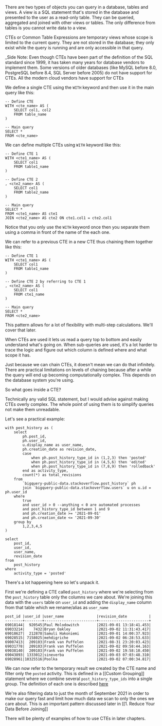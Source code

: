 There are two types of objects you can query in a database, tables and views. A view is a SQL statement that's stored in the database and presented to the user as a read-only table. They can be queried, aggregated and joined with other views or tables. The only difference from tables is you cannot write data to a view.

CTEs or Common Table Expressions are temporary views whose scope is limited to the current query. They are not stored in the database; they only exist while the query is running and are only accessible in that query.

_Side Note: Even though CTEs have been part of the definition of the SQL standard since 1999, it has taken many years for database vendors to implement them. Some versions of older databases (like MySQL before 8.0, PostgreSQL before 8.4, SQL Server before 2005) do not have support for CTEs. All the modern cloud vendors have support for CTEs

We define a single CTE using the `WITH` keyword and then use it in the main query like this:
```
-- Define CTE
WITH <cte_name> AS (
	SELECT col1, col2
	FROM table_name
)

-- Main query
SELECT *
FROM <cte_name>
```

We can define multiple CTEs using `WITH` keyword like this:
```
-- Define CTE 1
WITH <cte1_name> AS (
	SELECT col1
	FROM table1_name
)

-- Define CTE 2
, <cte2_name> AS (
	SELECT col1
	FROM table2_name
)

-- Main query
SELECT *
FROM <cte1_name> AS cte1
JOIN <cte2_name> AS cte2 ON cte1.col1 = cte2.col1
```
Notice that you only use the `WITH` keyword once then you separate them using a comma in front of the name of the each one.

We can refer to a previous CTE in a new CTE thus chaining them together like this:
```
-- Define CTE 1
WITH <cte1_name> AS (
	SELECT col1
	FROM table1_name
)

-- Define CTE 2 by referring to CTE 1
, <cte2_name> AS (
	SELECT col1
	FROM cte1_name
)

-- Main query
SELECT *
FROM <cte2_name>
```

This pattern allows for a lot of flexibility with multi-step calculations. We'll cover that later. 

When CTEs are used it lets us read a query top to bottom and easily understand what's going on. When sub-queries are used, it's a lot harder to trace the logic and figure out which column is defined where and what scope it has.

Just because we can chain CTEs, it doesn't mean we can do that infinitely. There are practical limitations on levels of chaining because after a while the query will end up becoming computationally complex. This depends on the database system you're using. 

So what goes inside a CTE?

Technically any valid SQL statement, but I would advise against making CTEs overly complex. The whole point of using them is to simplify queries not make them unreadable.

Let's see a practical example:

```
with post_history as (
    select
        ph.post_id,
        ph.user_id,
        u.display_name as user_name,
        ph.creation_date as revision_date,
        case 
            when ph.post_history_type_id in (1,2,3) then 'posted'
            when ph.post_history_type_id in (4,5,6) then 'edited'
            when ph.post_history_type_id in (7,8,9) then 'rolledback'
        end as activity_type,
		count(*) as total_revisions
    from
        `bigquery-public-data.stackoverflow.post_history` ph
        join `bigquery-public-data.stackoverflow.users` u on u.id = ph.user_id
    where
        true
        and user_id > 0 --anything < 0 are automated processes
        and post_history_type_id between 1 and 9
        and ph.creation_date >= '2021-09-01'
        and ph.creation_date <= '2021-09-30'
    group by
        1,2,3,4,5
)

select
	post_id,
	user_id,
	user_name,
	revision_date
from
	post_history
where
	activity_type = 'posted'
```

There's a lot happening here so let's unpack it.

First we're defining a CTE called `post_history` where we're selecting from the `post_history` table only the columns we care about. We're joining this data with the `users` table on `user_id` and adding the `display_name` column from that table which we rename/alias as `user_name`

```
post_id |user_id |user_name               |revision_date          |
--------+--------+------------------------+-----------------------+
69018144|  920545|Paul Molodowitch        |2021-09-01 13:18:41.453|
69033214|    7432|Bryan Oakley            |2021-09-02 11:31:43.417|
69018627|  212878|Samuli Hakoniemi        |2021-09-01 14:00:37.923|
69028515| 7158025|mehdigriche             |2021-09-02 06:28:53.633|
69007413|  209103|Frank van Puffelen      |2021-08-31 23:20:03.423|
69031778|  209103|Frank van Puffelen      |2021-09-02 09:58:44.163|
69038140|  209103|Frank van Puffelen      |2021-09-02 19:58:10.450|
69043893| 1333012|sineverba               |2021-09-03 07:03:48.310|
69028961|10325516|Poolka                  |2021-09-02 07:00:34.817|
```

We can now refer to the temporary result we created by the CTE name and filter only the `posted` activity. This is defined in a [[Custom Grouping]] statement where we combine several `post_history_type_ids` into a single group. The definition of each one is described [here](https://meta.stackexchange.com/questions/2677/database-schema-documentation-for-the-public-data-dump-and-sede)

We're also filtering data to just the month of September 2021 in order to make our query fast and limit how much data we scan to only the ones we care about. This is an important pattern discussed later in [[1. Reduce Your Data Before Joining]]

There will be plenty of examples of how to use CTEs in later chapters.